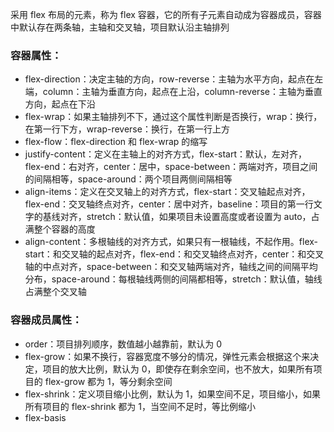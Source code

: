 采用 flex 布局的元素，称为 flex 容器，它的所有子元素自动成为容器成员，容器中默认存在两条轴，主轴和交叉轴，项目默认沿主轴排列

### 容器属性：

- flex-direction：决定主轴的方向，row-reverse：主轴为水平方向，起点在左端，column：主轴为垂直方向，起点在上沿，column-reverse：主轴为垂直方向，起点在下沿
- flex-wrap：如果主轴排列不下，通过这个属性判断是否换行，wrap：换行，在第一行下方，wrap-reverse：换行，在第一行上方
- flex-flow：flex-direction 和 flex-wrap 的缩写
- justify-content：定义在主轴上的对齐方式，flex-start：默认，左对齐，flex-end：右对齐，center：居中，space-between：两端对齐，项目之间的间隔相等，space-around：两个项目两侧间隔相等
- align-items：定义在交叉轴上的对齐方式，flex-start：交叉轴起点对齐，flex-end：交叉轴终点对齐，center：居中对齐，baseline：项目的第一行文字的基线对齐，stretch：默认值，如果项目未设置高度或者设置为 auto，占满整个容器的高度
- align-content：多根轴线的对齐方式，如果只有一根轴线，不起作用。flex-start：和交叉轴的起点对齐，flex-end：和交叉轴终点对齐，center：和交叉轴的中点对齐，space-between：和交叉轴两端对齐，轴线之间的间隔平均分布，space-around：每根轴线两侧的间隔都相等，stretch：默认值，轴线占满整个交叉轴

### 容器成员属性：

- order：项目排列顺序，数值越小越靠前，默认为 0
- flex-grow：如果不换行，容器宽度不够分的情况，弹性元素会根据这个来决定，项目的放大比例，默认为 0，即使存在剩余空间，也不放大，如果所有项目的 flex-grow 都为 1，等分剩余空间
- flex-shrink：定义项目缩小比例，默认为 1，如果空间不足，项目缩小，如果所有项目的 flex-shrink 都为 1，当空间不足时，等比例缩小
- flex-basis
